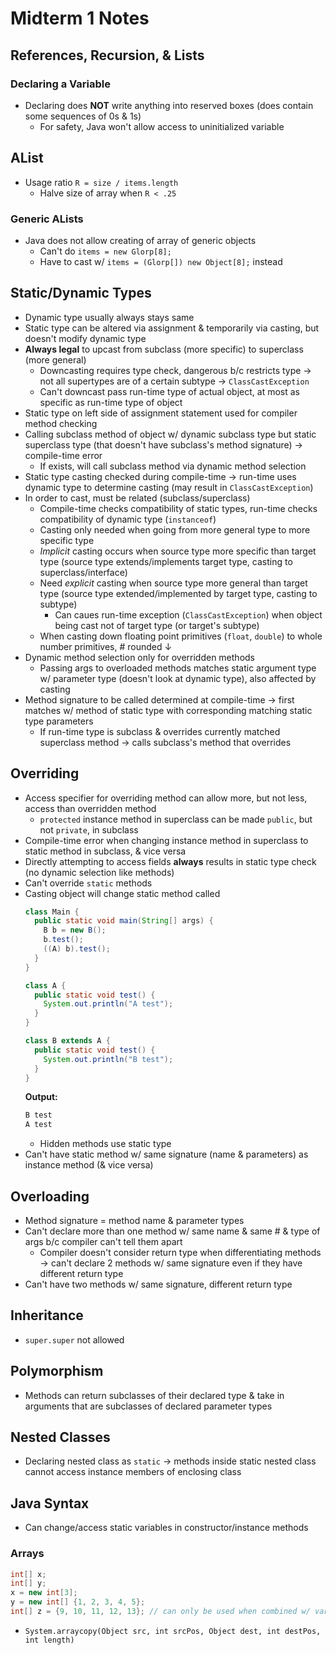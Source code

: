 # Midterm 1 Notes

## References, Recursion, & Lists
### Declaring a Variable
* Declaring does **NOT** write anything into reserved boxes (does contain some sequences of 0s & 1s)
    * For safety, Java won't allow access to uninitialized variable


## AList
* Usage ratio `R = size / items.length`
    * Halve size of array when `R < .25`

### Generic ALists
* Java does not allow creating of array of generic objects
    * Can't do `items = new Glorp[8];`
    * Have to cast w/ `items = (Glorp[]) new Object[8];` instead

## Static/Dynamic Types
* Dynamic type usually always stays same
* Static type can be altered via assignment & temporarily via casting, but doesn't modify dynamic type
* **Always legal** to upcast from subclass (more specific) to superclass (more general)
    * Downcasting requires type check, dangerous b/c restricts type → not all supertypes are of a certain subtype → `ClassCastException`
    * Can't downcast pass run-time type of actual object, at most as specific as run-time type of object
* Static type on left side of assignment statement used for compiler method checking
* Calling subclass method of object w/ dynamic subclass type but static superclass type (that doesn't have subclass's method signature) → compile-time error
    * If exists, will call subclass method via dynamic method selection
* Static type casting checked during compile-time → run-time uses dynamic type to determine casting (may result in `ClassCastException`)
* In order to cast, must be related (subclass/superclass)
    * Compile-time checks compatibility of static types, run-time checks compatibility of dynamic type (`instanceof`)
    * Casting only needed when going from more general type to more specific type
    * _Implicit_ casting occurs when source type more specific than target type (source type extends/implements target type, casting to superclass/interface)
    * Need _explicit_ casting when source type more general than target type (source type extended/implemented by target type, casting to subtype)
        * Can caues run-time exception (`ClassCastException`) when object being cast not of target type (or target's subtype)
    * When casting down floating point primitives (`float`, `double`) to whole number primitives, # rounded ↓
* Dynamic method selection only for overridden methods
    * Passing args to overloaded methods matches static argument type w/ parameter type (doesn't look at dynamic type), also affected by casting
* Method signature to be called determined at compile-time → first matches w/ method of static type with corresponding matching static type parameters
    * If run-time type is subclass & overrides currently matched superclass method → calls subclass's method that overrides

## Overriding
* Access specifier for overriding method can allow more, but not less, access than overridden method
    * `protected` instance method in superclass can be made `public`, but not `private`, in subclass
* Compile-time error when changing instance method in superclass to static method in subclass, & vice versa
* Directly attempting to access fields **always** results in static type check (no dynamic selection like methods)
* Can't override `static` methods
* Casting object will change static method called
    ```java
    class Main {
      public static void main(String[] args) {
        B b = new B();
        b.test();
        ((A) b).test();
      }
    }

    class A {
      public static void test() {
        System.out.println("A test");
      }
    }

    class B extends A {
      public static void test() {
        System.out.println("B test");
      }
    }
    ```
    **Output:**
    ```java
    B test
    A test
    ```
    * Hidden methods use static type
* Can't have static method w/ same signature (name & parameters) as instance method (& vice versa)

## Overloading
* Method signature = method name & parameter types
* Can't declare more than one method w/ same name & same # & type of args b/c compiler can't tell them apart
    * Compiler doesn't consider return type when differentiating methods → can't declare 2 methods w/ same signature even if they have different return type
* Can't have two methods w/ same signature, different return type

## Inheritance
* `super.super` not allowed

## Polymorphism
* Methods can return subclasses of their declared type & take in arguments that are subclasses of declared parameter types

## Nested Classes
* Declaring nested class as `static` → methods inside static nested class cannot access instance members of enclosing class

## Java Syntax
* Can change/access static variables in constructor/instance methods

### Arrays
```java
int[] x;
int[] y;
x = new int[3];
y = new int[] {1, 2, 3, 4, 5};
int[] z = {9, 10, 11, 12, 13}; // can only be used when combined w/ variable declaration
```
* `System.arraycopy(Object src, int srcPos, Object dest, int destPos, int length)`
